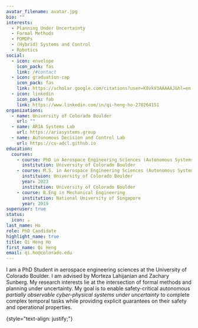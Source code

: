 ```yaml
---
avatar_filename: avatar.jpg
bio: ""
interests:
  - Planning Under Uncertainty
  - Formal Methods
  - POMDPs
  - (Hybrid) Systems and Control
  - Robotics
social:
  - icon: envelope
    icon_pack: fas
    link: /#contact
  - icon: graduation-cap
    icon_pack: fas
    link: https://scholar.google.com/citations?user=K8vkV3AAAAAJ&hl=en
  - icon: linkedin
    icon_pack: fab
    link: https://www.linkedin.com/in/qi-heng-ho-278264151
organizations:
  - name: University of Colorado Boulder
    url: ""
  - name: ARIA Systems Lab
    url: https://ariasystems.group
  - name: Autonomous Decision and Control Lab
    url: https://cu-adcl.github.io
education:
  courses:
    - course: PhD in Aerospace Engineering Sciences (Autonomous Systems)
      institution: University of Colorado Boulder
    - course: M.S. in Aerospace Engineering Sciences (Autonomous Systems)
      instituion: University of Colorado Boulder
      year: 2023
      institution: University of Colorado Boulder
    - course: B.Eng in Mechanical Engineering
      institution: National University of Singapore
      year: 2019
superuser: true
status:
  icon: ☕️
last_name: Ho
role: PhD Candidate
highlight_name: true
title: Qi Heng Ho
first_name: Qi Heng
email: qi.ho@colorado.edu
---
```

I am a PhD Student in aerospace engineering sciences at the University of Colorado Boulder. I am advised by Morteza Lahijanian and Zachary Sunberg. My research interests lie at the intersection of formal methods and planning under uncertainty. My goal is to enable safety-critical autonomous *partially observable cyber-physical systems* *under uncertainty* to complete complex temporal tasks while providing explicit guarantees on their safety and operational properties.

{style="text-align: justify;"}